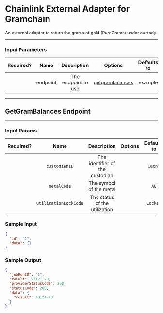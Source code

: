 # Chainlink External Adapter for Gramchain

An external adapter to return the grams of gold (PureGrams) under custody

---

### Input Parameters

| Required? |   Name   |     Description     |                   Options                    | Defaults to |
| :-------: | :------: | :-----------------: | :------------------------------------------: | :---------: |
|           | endpoint | The endpoint to use | [getgrambalances](#GetGramBalances-Endpoint) |   example   |

---

## GetGramBalances Endpoint

---

### Input Params

| Required? |         Name          |           Description           | Options | Defaults to |
| :-------: | :-------------------: | :-----------------------------: | :-----: | :---------: |
|           |     `custodianID`     | The identifier of the custodian |         |   `Cache`   |
|           |      `metalCode`      |     The symbol of the metal     |         |    `AU`     |
|           | `utilizationLockCode` |  The status of the utilization  |         |  `Locked`   |

### Sample Input

```json
{
  "id": "1",
  "data": {}
}
```

### Sample Output

```json
{
  "jobRunID": "1",
  "result": 93121.78,
  "providerStatusCode": 200,
  "statusCode": 200,
  "data": {
    "result": 93121.78
  }
}
```
